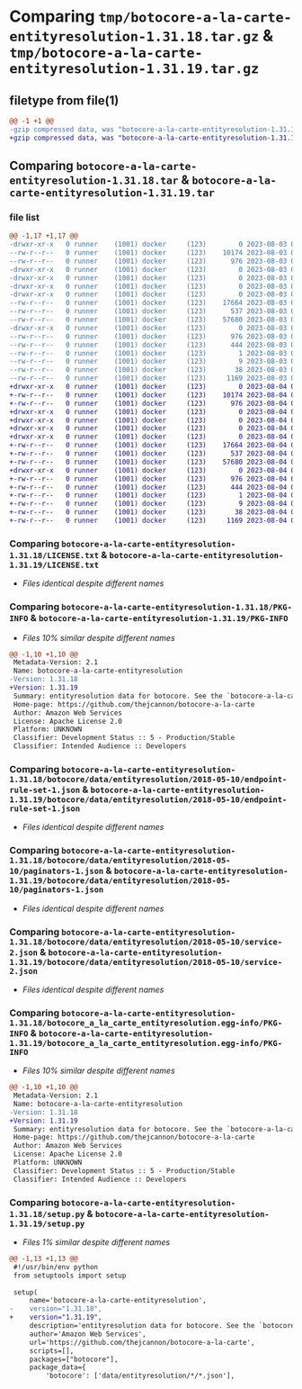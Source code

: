 # Comparing `tmp/botocore-a-la-carte-entityresolution-1.31.18.tar.gz` & `tmp/botocore-a-la-carte-entityresolution-1.31.19.tar.gz`

## filetype from file(1)

```diff
@@ -1 +1 @@
-gzip compressed data, was "botocore-a-la-carte-entityresolution-1.31.18.tar", last modified: Thu Aug  3 01:14:34 2023, max compression
+gzip compressed data, was "botocore-a-la-carte-entityresolution-1.31.19.tar", last modified: Fri Aug  4 01:16:27 2023, max compression
```

## Comparing `botocore-a-la-carte-entityresolution-1.31.18.tar` & `botocore-a-la-carte-entityresolution-1.31.19.tar`

### file list

```diff
@@ -1,17 +1,17 @@
-drwxr-xr-x   0 runner    (1001) docker     (123)        0 2023-08-03 01:14:34.074755 botocore-a-la-carte-entityresolution-1.31.18/
--rw-r--r--   0 runner    (1001) docker     (123)    10174 2023-08-03 01:14:33.000000 botocore-a-la-carte-entityresolution-1.31.18/LICENSE.txt
--rw-r--r--   0 runner    (1001) docker     (123)      976 2023-08-03 01:14:34.074755 botocore-a-la-carte-entityresolution-1.31.18/PKG-INFO
-drwxr-xr-x   0 runner    (1001) docker     (123)        0 2023-08-03 01:14:34.074755 botocore-a-la-carte-entityresolution-1.31.18/botocore/
-drwxr-xr-x   0 runner    (1001) docker     (123)        0 2023-08-03 01:14:34.074755 botocore-a-la-carte-entityresolution-1.31.18/botocore/data/
-drwxr-xr-x   0 runner    (1001) docker     (123)        0 2023-08-03 01:14:34.074755 botocore-a-la-carte-entityresolution-1.31.18/botocore/data/entityresolution/
-drwxr-xr-x   0 runner    (1001) docker     (123)        0 2023-08-03 01:14:34.074755 botocore-a-la-carte-entityresolution-1.31.18/botocore/data/entityresolution/2018-05-10/
--rw-r--r--   0 runner    (1001) docker     (123)    17664 2023-08-03 01:14:08.000000 botocore-a-la-carte-entityresolution-1.31.18/botocore/data/entityresolution/2018-05-10/endpoint-rule-set-1.json
--rw-r--r--   0 runner    (1001) docker     (123)      537 2023-08-03 01:14:08.000000 botocore-a-la-carte-entityresolution-1.31.18/botocore/data/entityresolution/2018-05-10/paginators-1.json
--rw-r--r--   0 runner    (1001) docker     (123)    57680 2023-08-03 01:14:08.000000 botocore-a-la-carte-entityresolution-1.31.18/botocore/data/entityresolution/2018-05-10/service-2.json
-drwxr-xr-x   0 runner    (1001) docker     (123)        0 2023-08-03 01:14:34.074755 botocore-a-la-carte-entityresolution-1.31.18/botocore_a_la_carte_entityresolution.egg-info/
--rw-r--r--   0 runner    (1001) docker     (123)      976 2023-08-03 01:14:34.000000 botocore-a-la-carte-entityresolution-1.31.18/botocore_a_la_carte_entityresolution.egg-info/PKG-INFO
--rw-r--r--   0 runner    (1001) docker     (123)      444 2023-08-03 01:14:34.000000 botocore-a-la-carte-entityresolution-1.31.18/botocore_a_la_carte_entityresolution.egg-info/SOURCES.txt
--rw-r--r--   0 runner    (1001) docker     (123)        1 2023-08-03 01:14:34.000000 botocore-a-la-carte-entityresolution-1.31.18/botocore_a_la_carte_entityresolution.egg-info/dependency_links.txt
--rw-r--r--   0 runner    (1001) docker     (123)        9 2023-08-03 01:14:34.000000 botocore-a-la-carte-entityresolution-1.31.18/botocore_a_la_carte_entityresolution.egg-info/top_level.txt
--rw-r--r--   0 runner    (1001) docker     (123)       38 2023-08-03 01:14:34.074755 botocore-a-la-carte-entityresolution-1.31.18/setup.cfg
--rw-r--r--   0 runner    (1001) docker     (123)     1169 2023-08-03 01:14:33.000000 botocore-a-la-carte-entityresolution-1.31.18/setup.py
+drwxr-xr-x   0 runner    (1001) docker     (123)        0 2023-08-04 01:16:27.968512 botocore-a-la-carte-entityresolution-1.31.19/
+-rw-r--r--   0 runner    (1001) docker     (123)    10174 2023-08-04 01:16:27.000000 botocore-a-la-carte-entityresolution-1.31.19/LICENSE.txt
+-rw-r--r--   0 runner    (1001) docker     (123)      976 2023-08-04 01:16:27.968512 botocore-a-la-carte-entityresolution-1.31.19/PKG-INFO
+drwxr-xr-x   0 runner    (1001) docker     (123)        0 2023-08-04 01:16:27.968512 botocore-a-la-carte-entityresolution-1.31.19/botocore/
+drwxr-xr-x   0 runner    (1001) docker     (123)        0 2023-08-04 01:16:27.968512 botocore-a-la-carte-entityresolution-1.31.19/botocore/data/
+drwxr-xr-x   0 runner    (1001) docker     (123)        0 2023-08-04 01:16:27.968512 botocore-a-la-carte-entityresolution-1.31.19/botocore/data/entityresolution/
+drwxr-xr-x   0 runner    (1001) docker     (123)        0 2023-08-04 01:16:27.968512 botocore-a-la-carte-entityresolution-1.31.19/botocore/data/entityresolution/2018-05-10/
+-rw-r--r--   0 runner    (1001) docker     (123)    17664 2023-08-04 01:15:59.000000 botocore-a-la-carte-entityresolution-1.31.19/botocore/data/entityresolution/2018-05-10/endpoint-rule-set-1.json
+-rw-r--r--   0 runner    (1001) docker     (123)      537 2023-08-04 01:15:59.000000 botocore-a-la-carte-entityresolution-1.31.19/botocore/data/entityresolution/2018-05-10/paginators-1.json
+-rw-r--r--   0 runner    (1001) docker     (123)    57680 2023-08-04 01:15:59.000000 botocore-a-la-carte-entityresolution-1.31.19/botocore/data/entityresolution/2018-05-10/service-2.json
+drwxr-xr-x   0 runner    (1001) docker     (123)        0 2023-08-04 01:16:27.968512 botocore-a-la-carte-entityresolution-1.31.19/botocore_a_la_carte_entityresolution.egg-info/
+-rw-r--r--   0 runner    (1001) docker     (123)      976 2023-08-04 01:16:27.000000 botocore-a-la-carte-entityresolution-1.31.19/botocore_a_la_carte_entityresolution.egg-info/PKG-INFO
+-rw-r--r--   0 runner    (1001) docker     (123)      444 2023-08-04 01:16:27.000000 botocore-a-la-carte-entityresolution-1.31.19/botocore_a_la_carte_entityresolution.egg-info/SOURCES.txt
+-rw-r--r--   0 runner    (1001) docker     (123)        1 2023-08-04 01:16:27.000000 botocore-a-la-carte-entityresolution-1.31.19/botocore_a_la_carte_entityresolution.egg-info/dependency_links.txt
+-rw-r--r--   0 runner    (1001) docker     (123)        9 2023-08-04 01:16:27.000000 botocore-a-la-carte-entityresolution-1.31.19/botocore_a_la_carte_entityresolution.egg-info/top_level.txt
+-rw-r--r--   0 runner    (1001) docker     (123)       38 2023-08-04 01:16:27.968512 botocore-a-la-carte-entityresolution-1.31.19/setup.cfg
+-rw-r--r--   0 runner    (1001) docker     (123)     1169 2023-08-04 01:16:27.000000 botocore-a-la-carte-entityresolution-1.31.19/setup.py
```

### Comparing `botocore-a-la-carte-entityresolution-1.31.18/LICENSE.txt` & `botocore-a-la-carte-entityresolution-1.31.19/LICENSE.txt`

 * *Files identical despite different names*

### Comparing `botocore-a-la-carte-entityresolution-1.31.18/PKG-INFO` & `botocore-a-la-carte-entityresolution-1.31.19/PKG-INFO`

 * *Files 10% similar despite different names*

```diff
@@ -1,10 +1,10 @@
 Metadata-Version: 2.1
 Name: botocore-a-la-carte-entityresolution
-Version: 1.31.18
+Version: 1.31.19
 Summary: entityresolution data for botocore. See the `botocore-a-la-carte` package for more info.
 Home-page: https://github.com/thejcannon/botocore-a-la-carte
 Author: Amazon Web Services
 License: Apache License 2.0
 Platform: UNKNOWN
 Classifier: Development Status :: 5 - Production/Stable
 Classifier: Intended Audience :: Developers
```

### Comparing `botocore-a-la-carte-entityresolution-1.31.18/botocore/data/entityresolution/2018-05-10/endpoint-rule-set-1.json` & `botocore-a-la-carte-entityresolution-1.31.19/botocore/data/entityresolution/2018-05-10/endpoint-rule-set-1.json`

 * *Files identical despite different names*

### Comparing `botocore-a-la-carte-entityresolution-1.31.18/botocore/data/entityresolution/2018-05-10/paginators-1.json` & `botocore-a-la-carte-entityresolution-1.31.19/botocore/data/entityresolution/2018-05-10/paginators-1.json`

 * *Files identical despite different names*

### Comparing `botocore-a-la-carte-entityresolution-1.31.18/botocore/data/entityresolution/2018-05-10/service-2.json` & `botocore-a-la-carte-entityresolution-1.31.19/botocore/data/entityresolution/2018-05-10/service-2.json`

 * *Files identical despite different names*

### Comparing `botocore-a-la-carte-entityresolution-1.31.18/botocore_a_la_carte_entityresolution.egg-info/PKG-INFO` & `botocore-a-la-carte-entityresolution-1.31.19/botocore_a_la_carte_entityresolution.egg-info/PKG-INFO`

 * *Files 10% similar despite different names*

```diff
@@ -1,10 +1,10 @@
 Metadata-Version: 2.1
 Name: botocore-a-la-carte-entityresolution
-Version: 1.31.18
+Version: 1.31.19
 Summary: entityresolution data for botocore. See the `botocore-a-la-carte` package for more info.
 Home-page: https://github.com/thejcannon/botocore-a-la-carte
 Author: Amazon Web Services
 License: Apache License 2.0
 Platform: UNKNOWN
 Classifier: Development Status :: 5 - Production/Stable
 Classifier: Intended Audience :: Developers
```

### Comparing `botocore-a-la-carte-entityresolution-1.31.18/setup.py` & `botocore-a-la-carte-entityresolution-1.31.19/setup.py`

 * *Files 1% similar despite different names*

```diff
@@ -1,13 +1,13 @@
 #!/usr/bin/env python
 from setuptools import setup
 
 setup(
     name='botocore-a-la-carte-entityresolution',
-    version="1.31.18",
+    version="1.31.19",
     description='entityresolution data for botocore. See the `botocore-a-la-carte` package for more info.',
     author='Amazon Web Services',
     url='https://github.com/thejcannon/botocore-a-la-carte',
     scripts=[],
     packages=["botocore"],
     package_data={
         'botocore': ['data/entityresolution/*/*.json'],
```

